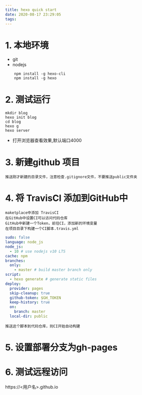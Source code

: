 ```yaml
---
title: hexo quick start
date: 2020-08-17 23:29:05
tags:
---
```


# 1. 本地环境

* git
* nodejs

```shell
	npm install -g hexo-cli
	npm install -g hexo

```
	
# 2. 测试运行
```shell
mkdir blog
hexo init blog
cd blog
hexo g
hexo server
```
* 打开浏览器查看效果,默认端口4000

# 3. 新建github 项目
    推送刚才新建的目录文件，注意检查.gitignore文件，不要推送public文件夹


# 4. 将 TravisCI 添加到GitHub中
	maketplace中添加 TravisCI
	在GitHub中设置CI可以访问代码仓库
	GitHub中新建一个Token，前往CI，添加新的环境变量
	在项目目录下构建一个CI脚本.travis.yml 
```yml
sudo: false
language: node_js
node_js:
  - 10 # use nodejs v10 LTS
cache: npm
branches:
  only:
    - master # build master branch only
script:
  - hexo generate # generate static files
deploy:
  provider: pages
  skip-cleanup: true
  github-token: $GH_TOKEN
  keep-history: true
  on:
    branch: master
  local-dir: public

```
	推送这个脚本到代码仓库，则CI开始自动构建

# 5. 设置部署分支为gh-pages


# 6. 测试远程访问
  https://<用户名>.github.io

